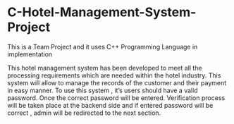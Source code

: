 # C-Hotel-Management-System-Project
This is a Team Project and it uses C++ Programming Language in implementation

This hotel management system has been developed to meet all the processing requirements which are needed within the hotel industry.
This system will allow to manage the records of the customer and their payment in easy manner.
To use this system , it’s users should have a valid password. 
Once the correct password will be entered.
Verification process will be taken place at the backend side and if entered password will be correct , admin will be redirected to the next section.
